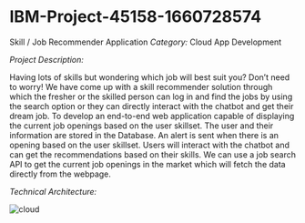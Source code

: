 # IBM-Project-45158-1660728574
Skill / Job Recommender Application
*Category:* Cloud App Development

*Project Description:*
  
Having lots of skills but wondering which job will best suit you? 
Don’t need to worry! 
We have come up with a skill recommender solution through which the fresher or the skilled person can log in and find the jobs by using the search option or they can directly interact with the chatbot and get their dream job.
To develop an end-to-end web application capable of displaying the current job openings based on the user skillset. 
The user and their information are stored in the Database.
An alert is sent when there is an opening based on the user skillset.
Users will interact with the chatbot and can get the recommendations based on their skills.
We can use a job search API to get the current job openings in the market which will fetch the data directly from the webpage.

*Technical Architecture:*

![cloud](https://user-images.githubusercontent.com/114278610/196971314-038c4b1b-000b-4d2f-aedc-9e94b491aa01.png)
